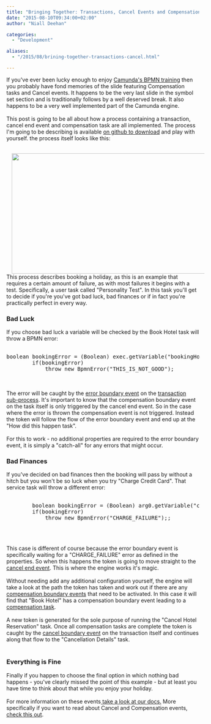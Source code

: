 ```yaml
---
title: "Bringing Together: Transactions, Cancel Events and Compensation Tasks"
date: "2015-08-10T09:34:00+02:00"
author: "Niall Deehan"

categories:
  - "Development"

aliases:
  - "/2015/08/brining-together-transactions-cancel.html"

---
```


If you've ever been lucky enough to enjoy <a href="http://camunda.com/bpmn/training/#tab1">Camunda's BPMN training</a> then you probably have fond memories of the slide featuring Compensation tasks and Cancel events. It happens to be the very last slide in the symbol set section and is traditionally follows by a well deserved break. It also happens to be a very well implemented part of the Camunda engine.<br />
<br />
This post is going to be all about how a process containing a transaction, cancel end event and compensation task are all implemented. The process I'm going to be describing is available <a href="https://github.com/camunda/camunda-consulting/tree/master/snippets/bpmn-transaction">on github to download</a> and play with yourself. the process itself looks like this:<br />
<br />
<div class="separator" style="clear: both; text-align: center;">
<a href="http://2.bp.blogspot.com/-RpMVgp1wHZw/VcNgB_3sA8I/AAAAAAAAAJQ/rAabGMc2cic/s1600/process.png" imageanchor="1" style="margin-left: 1em; margin-right: 1em;"><img border="0" height="314" src="http://2.bp.blogspot.com/-RpMVgp1wHZw/VcNgB_3sA8I/AAAAAAAAAJQ/rAabGMc2cic/s640/process.png" width="640" /></a></div>
<div class="separator" style="clear: both; text-align: center;">
</div>
<a name='more'></a><div class="separator" style="clear: both; text-align: center;">
</div>
This process describes booking a holiday, as this is an example that requires a certain amount of failure, as with most failures it begins with a test. Specifically, a user task called "Personality Test". In this task you'll get to decide if you're you've got bad luck, bad finances or if in fact you're practically perfect in every way.<br />
<h3>
Bad Luck</h3>
If you choose bad luck a variable will be checked by the Book Hotel task will throw a BPMN error:<br />
<br />
<div class="highlight highlight-java">
<pre class="prettyprint">boolean bookingError = (Boolean) exec.getVariable("bookingHotelError");
&nbsp;&nbsp;&nbsp; &nbsp;&nbsp;&nbsp; if(bookingError)
&nbsp;&nbsp;&nbsp; &nbsp;&nbsp;&nbsp; &nbsp;&nbsp;&nbsp; throw new BpmnError("THIS_IS_NOT_GOOD");

</pre>
</div>
<br />
The error will be caught by the <a href="http://docs.camunda.org/7.3/api-references/bpmn20/#events-error-events-error-boundary-event">error boundary event</a> on the <a href="http://docs.camunda.org/7.3/api-references/bpmn20/#subprocesses-transaction-subprocess">transaction sub-process</a>. It's important to know that the compensation boundary event on the task itself is only triggered by the cancel end event. So in the case where the error is thrown the compensation event is not triggered. Instead the token will follow the flow of the error boundary event and end up at the "How did this happen task".<br />
<br />
For this to work - no additional properties are required to the error boundary event, it is simply a "catch-all" for any errors that might occur.<br />
<h3>
Bad Finances</h3>
If you've decided on bad finances then the booking will pass by without a hitch but you won't be so luck when you try "Charge Credit Card". That service task will throw a different error:<br />
<br />
<div class="highlight highlight-java">
<pre class="prettyprint">&nbsp;&nbsp;&nbsp; &nbsp;&nbsp;&nbsp; boolean bookingError = (Boolean) arg0.getVariable("chargeCardError");
&nbsp;&nbsp;&nbsp; &nbsp;&nbsp; &nbsp;if(bookingError)
&nbsp;&nbsp;&nbsp; &nbsp;&nbsp; &nbsp;&nbsp;&nbsp; &nbsp;throw new BpmnError("CHARGE_FAILURE");;
&nbsp;&nbsp;&nbsp; &nbsp;&nbsp; 

</pre>
</div>
<br />
This case is different of course because the error boundary event is specifically waiting for a "CHARGE_FAILURE" error as defined in the properties. So when this happens the token is going to move straight to the <a href="http://docs.camunda.org/7.3/api-references/bpmn20/#events-cancel-and-compensation-events-cancel-end-event">cancel end event</a>. This is where the engine works it's magic.<br />
<br />
Without needing add any additional configuration yourself, the engine will take a look at the path the token has taken and work out if there are any <a href="http://docs.camunda.org/7.3/api-references/bpmn20/#events-cancel-and-compensation-events-compensation-boundary-event">compensation boundary events</a> that need to be activated. In this case it will find that "Book Hotel" has a compensation boundary event leading to a<a href="http://docs.camunda.org/7.3/api-references/bpmn20/#tasks-task-markers-compensation"> compensation task</a>.<br />
<br />
A new token is generated for the sole purpose of running the "Cancel Hotel Reservation" task. Once all compensation tasks are complete the token is caught by the <a href="http://docs.camunda.org/7.3/api-references/bpmn20/#events-cancel-and-compensation-events-cancel-boundary-event">cancel boundary event</a> on the transaction itself and continues along that flow to the "Cancellation Details" task.<br />
<br />
<h3>
Everything is Fine</h3>
Finally if you happen to choose the final option in which nothing bad happens - you've clearly missed the point of this example - but at least you have time to think about that while you enjoy your holiday.<br />
<br />
For more information on these events<a href="http://docs.camunda.org/7.3/api-references/bpmn20/"> take a look at our docs.</a> More specifically if you want to read about Cancel and Compensation events, <a href="http://docs.camunda.org/7.3/api-references/bpmn20/#events-cancel-and-compensation-events">check this out</a>. <br />
<br />
<br />
<br />
<br />
<br />
<br />
<br />
<br />